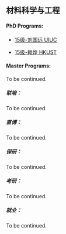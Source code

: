 ## 材料科学与工程

#### PhD Programs:

- [15级-刘国远 UIUC](个人申请总结/材料科学与工程系/[US]-15-刘国远.md)

- [15级-赖煌 HKUST](个人申请总结/材料科学与工程系/[HK]-15-赖煌.md)

#### Master Programs:

To be continued.

##### 联培：

To be continued.

##### 直博：

To be continued.

##### 保研：

To be continued.

##### 考研：

To be continued.

##### 就业：

To be continued.
